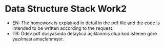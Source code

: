 # Data Structure Stack Work2

- EN: The homework is explained in detail in the pdf file and the code is intended to be written according to the request.
- TR: Ödev pdf dosyasında detaylıca açıklanmış olup kod istenen göre yazılması amaçlanmıştır.
